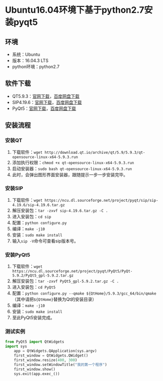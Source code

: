 # Ubuntu16.04环境下基于python2.7安装pyqt5

## 环境

- 系统：Ubuntu
- 版本：16.04.3 LTS
- python环境：python2.7

## 软件下载

- QT5.9.3：[官网下载](http://download.qt.io/archive/qt/5.9/5.9.3/qt-opensource-linux-x64-5.9.3.run)，[百度网盘下载](https://pan.baidu.com/s/1pMcySpd)
- SIP4.19.6：[官网下载](https://ncu.dl.sourceforge.net/project/pyqt/sip/sip-4.19.6/sip-4.19.6.tar.gz)，[百度网盘下载](https://pan.baidu.com/s/1nxiiQhV)
- PyQt5：[官网下载](https://ncu.dl.sourceforge.net/project/pyqt/PyQt5/PyQt-5.9.2/PyQt5_gpl-5.9.2.tar.gz)，[百度网盘下载](https://pan.baidu.com/s/1eSPPZjW)

## 安装流程

### 安装QT

1. 下载软件：`wget http://download.qt.io/archive/qt/5.9/5.9.3/qt-opensource-linux-x64-5.9.3.run`
2. 添加执行权限：`chmod +x qt-opensource-linux-x64-5.9.3.run`
3. 启动安装器：`sudo bash qt-opensource-linux-x64-5.9.3.run`
4. 此时，会弹出图形界面安装器，跟随提示一步一步安装完毕。

### 安装SIP

1. 下载软件：`wget https://ncu.dl.sourceforge.net/project/pyqt/sip/sip-4.19.6/sip-4.19.6.tar.gz`
2. 解压安装包：`tar -zxvf sip-4.19.6.tar.gz -C .`
3. 进入安装包：`cd sip`
4. 配置：`python configure.py`
5. 编译：`make -j10`
6. 安装：`sudo make install`
7. 输入`sip -V`命令可查看sip版本号。

### 安装PyQt5

1. 下载软件：`wget https://ncu.dl.sourceforge.net/project/pyqt/PyQt5/PyQt-5.9.2/PyQt5_gpl-5.9.2.tar.gz`
2. 解压安装包：`tar -zxvf PyQt5_gpl-5.9.2.tar.gz -C .`
3. 进入安装包：`cd PyQt5`
4. 配置：`python configure.py --qmake ${QtHome}/5.9.3/gcc_64/bin/qmake`（其中请把`${QtHome}`替换为Qt的安装目录）
5. 编译：`make -j10`
6. 安装：`sudo make install`
7. 至此PyQt5安装完成。

### 测试实例

```python
from PyQt5 import QtWidgets
import sys
    app = QtWidgets.QApplication(sys.argv)
    first_window = QtWidgets.QWidget()
    first_window.resize(400, 300)
    first_window.setWindowTitle("我的第一个程序")
    first_window.show()
    sys.exit(app.exec_())
```

